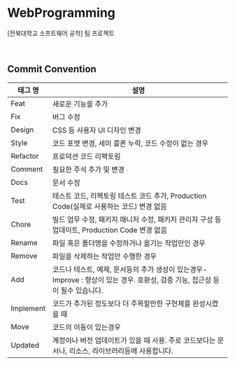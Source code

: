 # WebProgramming
[전북대학교 소프트웨어 공학] 팀 프로젝트

<br>

## Commit Convention
| 태그 명 | 설명 |
| ------------ | ------------ |
Feat |	새로운 기능을 추가
Fix	 | 버그 수정
Design	| CSS 등 사용자 UI 디자인 변경
Style	| 코드 포맷 변경, 세미 콜론 누락, 코드 수정이 없는 경우
Refactor	| 프로덕션 코드 리팩토링
Comment	| 필요한 주석 추가 및 변경
Docs |	문서 수정
Test	| 테스트 코드, 리펙토링 테스트 코드 추가, Production Code(실제로 사용하는 코드) 변경 없음
Chore	| 빌드 업무 수정, 패키지 매니저 수정, 패키지 관리자 구성 등 업데이트, Production Code 변경 없음
Rename | 	파일 혹은 폴더명을 수정하거나 옮기는 작업만인 경우
Remove | 	파일을 삭제하는 작업만 수행한 경우
Add | 코드나 테스트, 예제, 문서등의 추가 생성이 있는경우- Improve : 향상이 있는 경우. 호환성, 검증 기능, 접근성 등이 될수 있습니다.
Implement | 코드가 추가된 정도보다 더 주목할만한 구현체를 완성시켰을 때
Move | 코드의 이동이 있는경우
Updated | 계정이나 버전 업데이트가 있을 때 사용. 주로 코드보다는 문서나, 리소스, 라이브러리등에 사용합니다.
